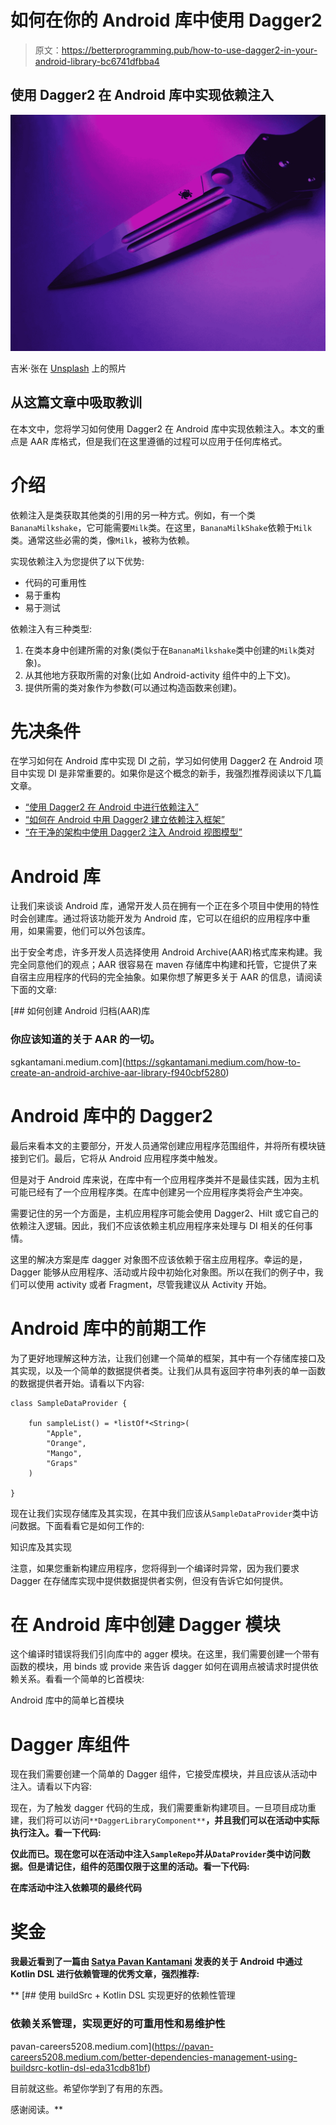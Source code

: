 # 如何在你的 Android 库中使用 Dagger2

> 原文：<https://betterprogramming.pub/how-to-use-dagger2-in-your-android-library-bc6741dfbba4>

## 使用 Dagger2 在 Android 库中实现依赖注入

![](img/274bba9317cae1924267eb621867809f.png)

吉米·张在 [Unsplash](https://unsplash.com?utm_source=medium&utm_medium=referral) 上的照片

## 从这篇文章中吸取教训

在本文中，您将学习如何使用 Dagger2 在 Android 库中实现依赖注入。本文的重点是 AAR 库格式，但是我们在这里遵循的过程可以应用于任何库格式。

# 介绍

依赖注入是类获取其他类的引用的另一种方式。例如，有一个类`BananaMilkshake`，它可能需要`Milk`类。在这里，`BananaMilkShake`依赖于`Milk`类。通常这些必需的类，像`Milk`，被称为依赖。

实现依赖注入为您提供了以下优势:

*   代码的可重用性
*   易于重构
*   易于测试

依赖注入有三种类型:

1.  在类本身中创建所需的对象(类似于在`BananaMilkshake`类中创建的`Milk`类对象)。
2.  从其他地方获取所需的对象(比如 Android-activity 组件中的上下文)。
3.  提供所需的类对象作为参数(可以通过构造函数来创建)。

# 先决条件

在学习如何在 Android 库中实现 DI 之前，学习如何使用 Dagger2 在 Android 项目中实现 DI 是非常重要的。如果你是这个概念的新手，我强烈推荐阅读以下几篇文章。

*   [“使用 Dagger2 在 Android 中进行依赖注入”](/dependency-injection-in-android-with-dagger2-d260b8a72bb0)
*   [“如何在 Android 中用 Dagger2 建立依赖注入框架”](/injecting-android-viewmodels-with-dagger2-in-clean-architecture-744c1fe81530)
*   [“在干净的架构中使用 Dagger2 注入 Android 视图模型”](/injecting-android-viewmodels-with-dagger2-in-clean-architecture-744c1fe81530)

# Android 库

让我们来谈谈 Android 库，通常开发人员在拥有一个正在多个项目中使用的特性时会创建库。通过将该功能开发为 Android 库，它可以在组织的应用程序中重用，如果需要，他们可以外包该库。

出于安全考虑，许多开发人员选择使用 Android Archive(AAR)格式库来构建。我完全同意他们的观点；AAR 很容易在 maven 存储库中构建和托管，它提供了来自宿主应用程序的代码的完全抽象。如果你想了解更多关于 AAR 的信息，请阅读下面的文章:

[](https://sgkantamani.medium.com/how-to-create-an-android-archive-aar-library-f940cbf5280) [## 如何创建 Android 归档(AAR)库

### 你应该知道的关于 AAR 的一切。

sgkantamani.medium.com](https://sgkantamani.medium.com/how-to-create-an-android-archive-aar-library-f940cbf5280) 

# Android 库中的 Dagger2

最后来看本文的主要部分，开发人员通常创建应用程序范围组件，并将所有模块链接到它们。最后，它将从 Android 应用程序类中触发。

但是对于 Android 库来说，在库中有一个应用程序类并不是最佳实践，因为主机可能已经有了一个应用程序类。在库中创建另一个应用程序类将会产生冲突。

需要记住的另一个方面是，主机应用程序可能会使用 Dagger2、Hilt 或它自己的依赖注入逻辑。因此，我们不应该依赖主机应用程序来处理与 DI 相关的任何事情。

这里的解决方案是库 dagger 对象图不应该依赖于宿主应用程序。幸运的是，Dagger 能够从应用程序、活动或片段中初始化对象图。所以在我们的例子中，我们可以使用 activity 或者 Fragment，尽管我建议从 Activity 开始。

# Android 库中的前期工作

为了更好地理解这种方法，让我们创建一个简单的框架，其中有一个存储库接口及其实现，以及一个简单的数据提供者类。让我们从具有返回字符串列表的单一函数的数据提供者开始。请看以下内容:

```
class SampleDataProvider {

    fun sampleList() = *listOf*<String>(
        "Apple",
        "Orange",
        "Mango",
        "Graps"
    )

}
```

现在让我们实现存储库及其实现，在其中我们应该从`SampleDataProvider`类中访问数据。下面看看它是如何工作的:

知识库及其实现

注意，如果您重新构建应用程序，您将得到一个编译时异常，因为我们要求 Dagger 在存储库实现中提供数据提供者实例，但没有告诉它如何提供。

# 在 Android 库中创建 Dagger 模块

这个编译时错误将我们引向库中的 agger 模块。在这里，我们需要创建一个带有函数的模块，用 binds 或 provide 来告诉 dagger 如何在调用点被请求时提供依赖关系。看看一个简单的匕首模块:

Android 库中的简单匕首模块

# Dagger 库组件

现在我们需要创建一个简单的 Dagger 组件，它接受库模块，并且应该从活动中注入。请看以下内容:

现在，为了触发 dagger 代码的生成，我们需要重新构建项目。一旦项目成功重建，我们将可以访问`**DaggerLibraryComponent**`**，并且我们可以在活动中实际执行注入。看一下代码:**

**仅此而已。现在您可以在活动中注入`SampleRepo`并从`DataProvider`类中访问数据。但是请记住，组件的范围仅限于这里的活动。看一下代码:**

**在库活动中注入依赖项的最终代码**

# **奖金**

**我最近看到了一篇由 [Satya Pavan Kantamani](https://medium.com/u/d255c4fc9d76?source=post_page-----4c9f44d04e68--------------------------------) 发表的关于 Android 中通过 Kotlin DSL 进行依赖管理的优秀文章，强烈推荐:**

**[](https://pavan-careers5208.medium.com/better-dependencies-management-using-buildsrc-kotlin-dsl-eda31cdb81bf) [## 使用 buildSrc + Kotlin DSL 实现更好的依赖性管理

### 依赖关系管理，实现更好的可重用性和易维护性

pavan-careers5208.medium.com](https://pavan-careers5208.medium.com/better-dependencies-management-using-buildsrc-kotlin-dsl-eda31cdb81bf) 

目前就这些。希望你学到了有用的东西。

感谢阅读。**
